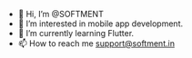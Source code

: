 - 👋 Hi, I’m @SOFTMENT
- 👀 I’m interested in mobile app development.
- 🌱 I’m currently learning Flutter.
- 📫 How to reach me support@softment.in

<!---
SOFTMENT/SOFTMENT is a ✨ special ✨ repository because its `README.md` (this file) appears on your GitHub profile.
You can click the Preview link to take a look at your changes.
--->
